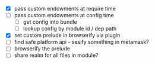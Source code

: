 - [x] pass custom endowments at require time
- [ ] pass custom endowments at config time
  - [ ] get config into bundle
  - [ ] lookup config by module id / dep path
- [x] set custom prelude in browserify via plugin
- [ ] find safe platform api - sesify something in metamask?
- [ ] browserify the prelude
- [ ] share realm for all files in module?
